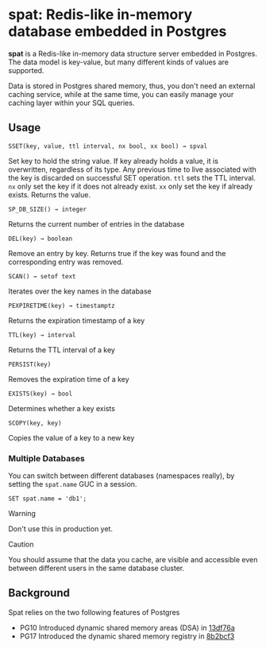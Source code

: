 # spat: Redis-like in-memory database embedded in Postgres

**spat** is a Redis-like in-memory data structure server embedded in Postgres. 
The data model is key-value, but many different kinds of values are supported.

Data is stored in Postgres shared memory,
thus, you don't need an external caching service,
while at the same time, you can easily manage 
your caching layer within your SQL queries.

## Usage 

`SSET(key, value, ttl interval, nx bool, xx bool) → spval`

Set key to hold the string value. If key already holds a value, it is overwritten, regardless of its type.
Any previous time to live associated with the key is discarded on successful SET operation.
`ttl` sets the TTL interval. 
`nx` only set the key if it does not already exist.
`xx` only set the key if already exists.
Returns the value.

`SP_DB_SIZE() → integer`

Returns the current number of entries in the database

`DEL(key) → boolean`

Remove an entry by key.  Returns true if the key was found and the corresponding entry was removed.

`SCAN() → setof text`

Iterates over the key names in the database

`PEXPIRETIME(key) → timestamptz`

Returns the expiration timestamp of a key 

`TTL(key) → interval`

Returns the TTL interval of a key

`PERSIST(key)`

Removes the expiration time of a key

`EXISTS(key) → bool`

Determines whether a key exists

`SCOPY(key, key)`

Copies the value of a key to a new key

### Multiple Databases 

You can switch between different databases (namespaces really),
by setting the `spat.name` GUC in a session.

```tsql
SET spat.name = 'db1';
```

> [!WARNING]
> Don't use this in production yet.

> [!CAUTION]
> You should assume that the data you cache, are visible
> and accessible even between different users in the same database cluster.

## Background

Spat relies on the two following features of Postgres

- PG10 Introduced dynamic shared memory areas (DSA) in [13df76a](https://github.com/postgres/postgres/commit/13df76a)
- PG17 Introduced the dynamic shared memory registry in [8b2bcf3](https://github.com/postgres/postgres/commit/8b2bcf3)
